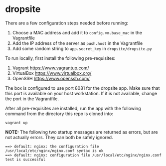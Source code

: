 # dropsite

There are a few configuration steps needed before running:

1. Choose a MAC address and add it to `config.vm.base_mac` in the Vagrantfile
2. Add the IP address of the server as `push.host` in the Vagrantfile
3. Add some random string to `app.secret_key` in `dropsite/dropsite.py`

To run locally, first install the following pre-requisites:

1. Vagrant https://www.vagrantup.com/
2. VirtualBox https://www.virtualbox.org/
3. OpenSSH https://www.openssh.com/

The box is configured to use port 8081 for the dropsite app. Make sure that this port is available on your host workstation. If it is not available, change the port in the Vagrantfile.

After all pre-requisites are installed, run the app with the following command from the directory this repo is cloned into:

`vagrant up`

**NOTE:** The following two startup messages are returned as errors, but are not actually errors. They can both be safely ignored.

```
==> default: nginx: the configuration file /usr/local/etc/nginx/nginx.conf syntax is ok
==> default: nginx: configuration file /usr/local/etc/nginx/nginx.conf test is successful
```
